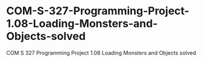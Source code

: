 # COM-S-327-Programming-Project-1.08-Loading-Monsters-and-Objects-solved
COM S 327 Programming Project 1.08 Loading Monsters and Objects solved
